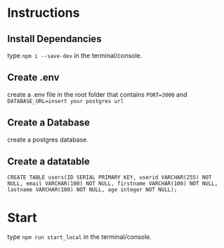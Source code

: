 # Instructions
## Install Dependancies
type ```npm i --save-dev``` in the terminal/console.
## Create .env
create a .env file in the root folder that contains
```PORT=3000``` and ```DATABASE_URL=insert your postgres url```
## Create a Database
create a postgres database.
## Create a datatable
```CREATE TABLE users(ID SERIAL PRIMARY KEY, userid VARCHAR(255) NOT NULL, email VARCHAR(100) NOT NULL, firstname VARCHAR(100) NOT NULL, lastname VARCHAR(100) NOT NULL, age integer NOT NULL);```
# Start
type ```npm run start_local``` in the terminal/console.
